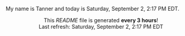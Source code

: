 My name is Tanner and today is Saturday, September 2, 2:17 PM EDT.

<p align="center">This <i>README</i> file is generated <b>every 3 hours</b>!</br>Last refresh: Saturday, September 2, 2:17 PM EDT<br /></p>
